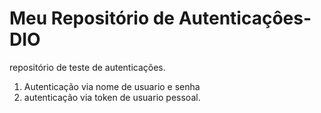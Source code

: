 # Meu Repositório de Autenticaçôes-DIO
repositório de teste de autenticações.

  1. Autenticação via nome de usuario e senha 
  2. autenticação via token de usuario pessoal.
